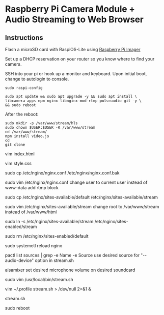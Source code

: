 # Raspberry Pi Camera Module + Audio Streaming to Web Browser

## Instructions

Flash a microSD card with RaspiOS-Lite using [Raspberry Pi Imager](https://www.raspberrypi.com/software/)

Set up a DHCP reservation on your router so you know where to find your camera.

SSH into your pi or hook up a monitor and keyboard. Upon initial boot, change to autologin to console.

```
sudo raspi-config
```
```
sudo apt update && sudo apt upgrade -y && sudo apt install \
libcamera-apps npm nginx libnginx-mod-rtmp pulseaudio git -y \
&& sudo reboot
```

After the reboot:
```
sudo mkdir -p /var/www/stream/hls
sudo chown $USER:$USER -R /var/www/stream
cd /var/www/stream/
npm install video.js
cd
git clone 
```

vim index.html

vim style.css

sudo cp /etc/nginx/nginx.conf /etc/nginx/nginx.conf.bak

sudo vim /etc/nginx/nginx.conf
  change user to current user instead of www-data
  add rtmp block

sudo cp /etc/nginx/sites-available/default /etc/nginx/sites-available/stream

sudo vim /etc/nginx/sites-available/stream
  change root to /var/www/stream instead of /var/www/html

sudo ln -s /etc/nginx/sites-available/stream /etc/nginx/sites-enabled/stream

sudo rm /etc/nginx/sites-enabled/default

sudo systemctl reload nginx

pactl list sources | grep -e Name -e Source
  use desired source for "--audio-device" option in stream.sh

alsamixer
  set desired microphone volume on desired soundcard

sudo vim /usr/local/bin/stream.sh

vim ~/.profile
  stream.sh > /dev/null 2>&1 &

stream.sh

sudo reboot
